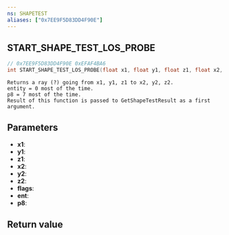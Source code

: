 ```yaml
---
ns: SHAPETEST
aliases: ["0x7EE9F5D83DD4F90E"]
---
```

## START_SHAPE_TEST_LOS_PROBE

```c
// 0x7EE9F5D83DD4F90E 0xEFAF4BA6
int START_SHAPE_TEST_LOS_PROBE(float x1, float y1, float z1, float x2, float y2, float z2, int flags, Entity ent, int p8);
```

```
Returns a ray (?) going from x1, y1, z1 to x2, y2, z2.  
entity = 0 most of the time.  
p8 = 7 most of the time.  
Result of this function is passed to GetShapeTestResult as a first argument.  
```

## Parameters
* **x1**: 
* **y1**: 
* **z1**: 
* **x2**: 
* **y2**: 
* **z2**: 
* **flags**: 
* **ent**: 
* **p8**: 

## Return value
